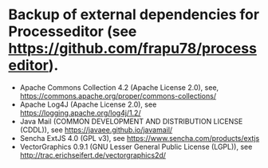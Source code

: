 # Backup of external dependencies for Processeditor (see https://github.com/frapu78/processeditor).

* Apache Commons Collection 4.2 (Apache License 2.0), see, https://commons.apache.org/proper/commons-collections/
* Apache Log4J (Apache License 2.0), see https://logging.apache.org/log4j/1.2/
* Java Mail (COMMON DEVELOPMENT AND DISTRIBUTION LICENSE (CDDL)), see https://javaee.github.io/javamail/
* Sencha ExtJS 4.0 (GPL v3), see https://www.sencha.com/products/extjs
* VectorGraphics 0.9.1 (GNU Lesser General Public License (LGPL)), see http://trac.erichseifert.de/vectorgraphics2d/
